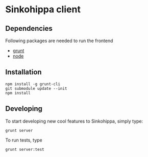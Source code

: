 Sinkohippa client
================

Dependencies
------------
Following packages are needed to run the frontend
* [grunt](http://gruntjs.com/)
* [node](http://nodejs.org/)

Installation
------------

```
npm install -g grunt-cli
git submodule update --init
npm install
```

Developing
-------
To start developing new cool features to Sinkohippa, simply type:

```
grunt server
```

To run tests, type

```
grunt server:test
```
